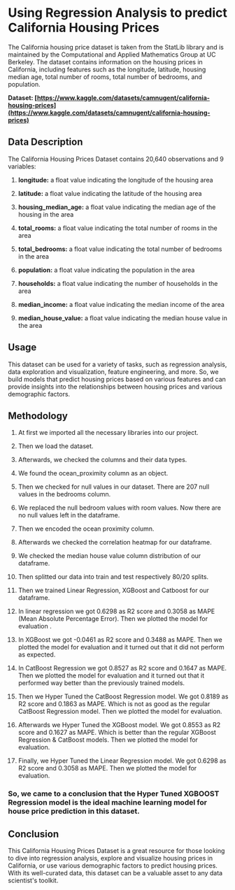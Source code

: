 # Using Regression Analysis to predict California Housing Prices 
The California housing price dataset is taken from the StatLib library and is maintained by the Computational and Applied Mathematics Group at UC Berkeley. The dataset contains information on the housing prices in California, including features such as the longitude, latitude, housing median age, total number of rooms, total number of bedrooms, and population.

**Dataset: [https://www.kaggle.com/datasets/camnugent/california-housing-prices](https://www.kaggle.com/datasets/camnugent/california-housing-prices)**

## Data Description

The California Housing Prices Dataset contains 20,640 observations and 9 variables:

1.  **longitude:** a float value indicating the longitude of the housing area
    
2.  **latitude:** a float value indicating the latitude of the housing area
    
3.  **housing_median_age:** a float value indicating the median age of the housing in the area
    
4.  **total_rooms:** a float value indicating the total number of rooms in the area
    
5.  **total_bedrooms:** a float value indicating the total number of bedrooms in the area
    
6.  **population:** a float value indicating the population in the area
    
7.  **households:** a float value indicating the number of households in the area
    
8.  **median_income:** a float value indicating the median income of the area
    

9. **median_house_value:** a float value indicating the median house value in the area

## Usage

This dataset can be used for a variety of tasks, such as regression analysis, data exploration and visualization, feature engineering, and more. So, we build models that predict housing prices based on various features and can provide insights into the relationships between housing prices and various demographic factors.

## Methodology

1.  At first we imported all the necessary libraries into our project.
    
2.  Then we load the dataset.
    
3.  Afterwards, we checked the columns and their data types.
    
4.  We found the ocean_proximity column as an object.
    
5.  Then we checked for null values in our dataset. There are 207 null values in the bedrooms column.
    
6.  We replaced the null bedroom values with room values. Now there are no null values left in the dataframe.
    
7.  Then we encoded the ocean proximity column.
    
8.  Afterwards we checked the correlation heatmap for our dataframe.
    
9.  We checked the median house value column distribution of our dataframe.
    
10.  Then splitted our data into train and test respectively 80/20 splits.
    
11.  Then we trained Linear Regression, XGBoost and Catboost for our dataframe.
    
12.  In linear regression we got 0.6298 as R2 score and 0.3058 as MAPE (Mean Absolute Percentage Error). Then we plotted the model for evaluation .
    
13.  In XGBoost we got -0.0461 as R2 score and 0.3488 as MAPE. Then we plotted the model for evaluation and it turned out that it did not perform as expected.
    
14.  In CatBoost Regression we got 0.8527 as R2 score and 0.1647 as MAPE. Then we plotted the model for evaluation and it turned out that it performed way better than the previously trained models.
    
15.  Then we Hyper Tuned the CatBoost Regression model. We got 0.8189 as R2 score and 0.1863 as MAPE. Which is not as good as the regular CatBoost Regression model. Then we plotted the model for evaluation.
    
16.  Afterwards we Hyper Tuned the XGBoost model. We got 0.8553 as R2 score and 0.1627 as MAPE. Which is better than the regular XGBoost Regression & CatBoost models. Then we plotted the model for evaluation.
    
17.  Finally, we Hyper Tuned the Linear Regression model. We got 0.6298 as R2 score and 0.3058 as MAPE. Then we plotted the model for evaluation.
    

### So, we came to a conclusion that the Hyper Tuned XGBOOST Regression model is the ideal machine learning model for house price prediction in this dataset. 

## Conclusion

This California Housing Prices Dataset is a great resource for those looking to dive into regression analysis, explore and visualize housing prices in California, or use various demographic factors to predict housing prices. With its well-curated data, this dataset can be a valuable asset to any data scientist's toolkit.
